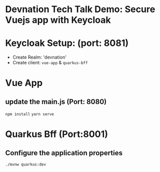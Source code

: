 # Devnation Tech Talk Demo: Secure Vuejs app with Keycloak

# Keycloak Setup: (port: 8081)
* Create Realm: 'devnation' 
* Create client: `vue-app` & `quarkus-bff`


# Vue App
## update the main.js (Port: 8080)
`npm install`
`yarn serve`


# Quarkus Bff (Port:8001)
## Configure the application properties
`./mvnw quarkus:dev`
